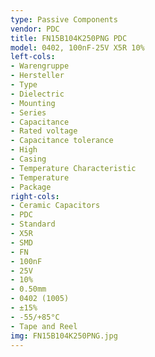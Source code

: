 ```yaml
---
type: Passive Components
vendor: PDC
title: FN15B104K250PNG PDC
model: 0402, 100nF-25V X5R 10%
left-cols:
- Warengruppe
- Hersteller
- Type
- Dielectric
- Mounting
- Series
- Capacitance
- Rated voltage
- Capacitance tolerance
- High
- Casing
- Temperature Characteristic
- Temperature
- Package
right-cols:
- Ceramic Capacitors
- PDC
- Standard
- X5R
- SMD
- FN
- 100nF
- 25V
- 10%
- 0.50mm
- 0402 (1005)
- ±15%
- -55/+85°C
- Tape and Reel
img: FN15B104K250PNG.jpg
---
```

